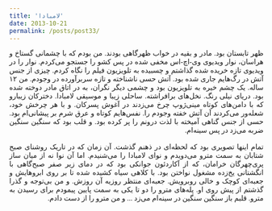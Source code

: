 ```yaml
---
title: 'لامبادا'
date: 2013-10-21
permalink: /posts/post33/
---
```

<div align="justify" dir="rtl" style="font-family:vazir;">

ظهر تابستان بود. مادر و بقیه در خواب ظهرگاهی بودند. من بودم که با چشمانی گستاخ و هراسان، نوار ویدیوی وی-اچ-اس مخفی شده در پس کشو را جستجو می‌کردم. نوار را در ویدیوی تازه خریده شده گذاشتم و چسبیده به تلویزیون فیلم را نگاه کردم. چیزی از جنس آتش در رگ‌هایم جاری شده بود. آتش حسی ناشناخته و تازه سربرآورده در وجودم. من ۱۲ ساله.  یک چشم خیره به تلویزیون بود و چشمی دیگر نگران، به در اتاق مادر دوخته شده بود. دریای نیلی رنگ. نخل‌های برافراشته. ساحلی زیبا و موسیقی لامبادا. دخترکان زیبارو که با دامن‌های کوتاه مینی‌ژوپ چرخ‌ می‌زدند در آغوش پسرکان. و با هر چرخش خود، شعله‌ور می‌کردند آن آتش خفته وجودم را. نفس‌هایم کوتاه و عرق شرم بر پیشانی‌ام بود. حسی از جنس گناهی آمیخته با لذت درونم را پر کرده بود. و قلب بود که سنگین سنگین ضربه می‌زد در پس سینه‌ام.<br>
<br>
تمام اینها تصویری بود که لحظه‌ای در ذهنم گذشت. آن زمان که در تاریک روشنای صبح شتابان به سمت مترو می‌دویدم و نوای لامبادا را می‌شنیدم. اما آن نوا نه از میان ساز پری‌چهرگان خرامان، که از آکاردئون جوانکی بود که در دمای زیر صفر صبح‌گاهی با انگشتانی یخ‌زده مشغول نواختن بود. با کلاهی سیاه کشیده شده تا بر روی ابروهایش و جعبه‌ای کوچک و خالی روبرویش. جعبه‌ای منتظر روزیه آن روزش. و من بی‌توجه و گذرا گذشتم از پیش روی او. پله‌های مترو را دو تا یکی به سمت پایین پیمودم برای رسیدن به مترو. قلبم باز سنگین سنگین در سینه‌ام می‌زد ... و من مترو را از دست دادم.


</div>
